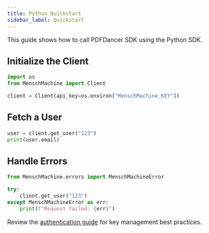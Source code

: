 ```yaml
---
title: Python Quickstart
sidebar_label: Quickstart
---
```


This guide shows how to call PDFDancer SDK using the Python SDK.

## Initialize the Client

```python
import os
from MenschMachine import Client

client = Client(api_key=os.environ["MenschMachine_KEY"])
```

## Fetch a User

```python
user = client.get_user("123")
print(user.email)
```

## Handle Errors

```python
from MenschMachine.errors import MenschMachineError

try:
    client.get_user("123")
except MenschMachineError as err:
    print(f"Request failed: {err}")
```

Review the [authentication guide](../authentication.md) for key management best practices.
